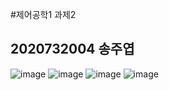 #제어공학1 과제2
## 2020732004 송주엽
![image](https://github.com/user-attachments/assets/04d58937-fe72-44a5-869c-b7f298eb9d71)
![image](https://github.com/user-attachments/assets/d021907b-25e1-451f-a8de-17b8b2d97ecf)
![image](https://github.com/user-attachments/assets/b611051d-f377-4b6b-bb04-706104556a86)
![image](https://github.com/user-attachments/assets/3128ed84-5988-410c-aba5-308d85a2389e)
